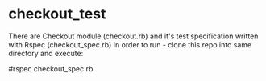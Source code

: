 # checkout_test
There are Checkout module (checkout.rb) and it's test specification written with Rspec (checkout_spec.rb)
In order to run - clone this repo into same directory and execute:

#rspec checkout_spec.rb 
